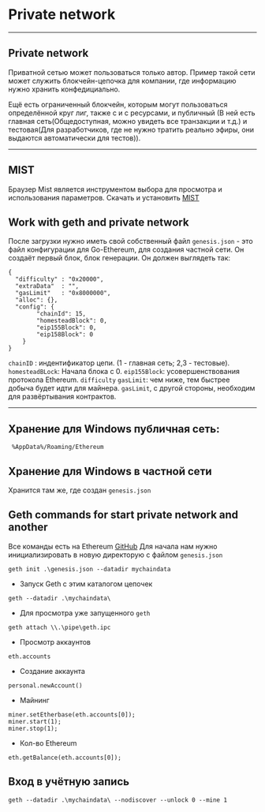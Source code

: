 # Private network

<hr>

## Private network 
Приватной сетью может пользоваться только автор. Пример такой сети может служить блокчейн-цепочка для компании, где информацию нужно хранить конфедициально.

Ещё есть ограниченный блокчейн, которым могут пользоваться определённой круг лиг, также с и с ресурсами, и публичный (В ней есть главная сеть(Общедоступная, можно увидеть все транзакции и т.д.) и тестовая(Для разработчиков, где не нужно тратить реально эфиры, они выдаются автоматически для тестов)).

<hr>

## MIST

Браузер Mist является инструментом выбора для просмотра и использования параметров.
Скачать и установить [MIST](https://github.com/ethereum/mist/releases)

## Work with geth and private network
После загрузки нужно иметь свой собственный файл `genesis.json` - это файл конфигурации для Go-Ethereum, для создания частной сети. Он создаёт первый блок, блок генерации. Он должен выглядеть так:

```
{
  "difficulty" : "0x20000",
  "extraData"  : "",
  "gasLimit"   : "0x8000000",
  "alloc": {},
  "config": {
        "chainId": 15,
        "homesteadBlock": 0,
        "eip155Block": 0,
        "eip158Block": 0
    }
}
```

`chainID` : индентификатор цепи. (1 - главная сеть; 2,3 - тестовые).
`homesteadBLock`: Начала блока с 0.
`eip155Block`: усовершенствования протокола Ethereum.
`difficulty` `gasLimit`: чем ниже, тем быстрее добыча будет идти для майнера. `gasLimit`, с другой стороны, необходим для развёртывания контрактов.

<hr>

## Хранение для Windows публичная сеть:

```
 %AppData%/Roaming/Ethereum
```

## Хранение для Windows в частной сети

Хранится там же, где создан `genesis.json`

## Geth commands for start private network and another

Все команды есть на Ethereum [GitHub](https://github.com/ethereum/wiki/wiki/JSON-RPC)
Для начала нам нужно инициализировать в новую директорую с файлом `genesis.json`

```
geth init .\genesis.json --datadir mychaindata
```

* Запуск Geth с этим каталогом цепочек
```
geth --datadir .\mychaindata\
```

* Для просмотра уже запущенного `geth`
```
geth attach \\.\pipe\geth.ipc
```

* Просмотр аккаунтов
```
eth.accounts
```

* Создание аккаунта
```
personal.newAccount()
```

* Майнинг
```
miner.setEtherbase(eth.accounts[0]);
miner.start(1);
miner.stop(1);
```

* Кол-во Ethereum
```
eth.getBalance(eth.accounts[0]);
```

## Вход в учётную запись

```
geth --datadir .\mychaindata\ --nodiscover --unlock 0 --mine 1
```

